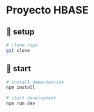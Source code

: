 # Proyecto HBASE



## 🛫 setup

```sh
# clone repo
git clone
```

## 🚀 start

```sh
# install dependencies
npm install

# start development
npm run dev

```
